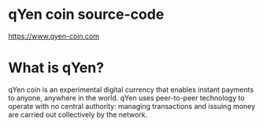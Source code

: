# qYen coin source-code
https://www.qyen-coin.com

# What is qYen?

qYen coin is an experimental digital currency that enables instant payments to anyone, anywhere in the world. qYen uses peer-to-peer technology to operate with no central authority: managing transactions and issuing money are carried out collectively by the network. 
